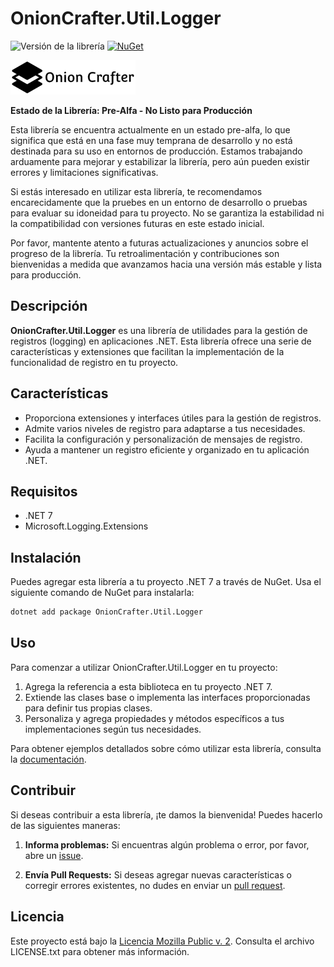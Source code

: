 # OnionCrafter.Util.Logger

![Versión de la librería](https://img.shields.io/badge/Versi%C3%B3n-1.0.0-brightgreen) [![NuGet](https://img.shields.io/nuget/v/OnionCrafter.Util.Logger.svg)](https://www.nuget.org/packages/OnionCrafter.Util.Logger/)

![](https://raw.githubusercontent.com/Dtopiast/OnionCrafter.Util.Logger/main/Images/Logo.png)

**Estado de la Librería: Pre-Alfa - No Listo para Producción**

Esta librería se encuentra actualmente en un estado pre-alfa, lo que significa que está en una fase muy temprana de desarrollo y no está destinada para su uso en entornos de producción. Estamos trabajando arduamente para mejorar y estabilizar la librería, pero aún pueden existir errores y limitaciones significativas.

Si estás interesado en utilizar esta librería, te recomendamos encarecidamente que la pruebes en un entorno de desarrollo o pruebas para evaluar su idoneidad para tu proyecto. No se garantiza la estabilidad ni la compatibilidad con versiones futuras en este estado inicial.

Por favor, mantente atento a futuras actualizaciones y anuncios sobre el progreso de la librería. Tu retroalimentación y contribuciones son bienvenidas a medida que avanzamos hacia una versión más estable y lista para producción.

## Descripción

**OnionCrafter.Util.Logger** es una librería de utilidades para la gestión de registros (logging) en aplicaciones .NET. Esta librería ofrece una serie de características y extensiones que facilitan la implementación de la funcionalidad de registro en tu proyecto.

## Características
- Proporciona extensiones y interfaces útiles para la gestión de registros.
- Admite varios niveles de registro para adaptarse a tus necesidades.
- Facilita la configuración y personalización de mensajes de registro.
- Ayuda a mantener un registro eficiente y organizado en tu aplicación .NET.

## Requisitos

- .NET 7
- Microsoft.Logging.Extensions

## Instalación

Puedes agregar esta librería a tu proyecto .NET 7 a través de NuGet. Usa el siguiente comando de NuGet para instalarla:

```bash
dotnet add package OnionCrafter.Util.Logger
```

## Uso

Para comenzar a utilizar OnionCrafter.Util.Logger en tu proyecto:

1. Agrega la referencia a esta biblioteca en tu proyecto .NET 7.
2. Extiende las clases base o implementa las interfaces proporcionadas para definir tus propias clases.
3. Personaliza y agrega propiedades y métodos específicos a tus implementaciones según tus necesidades.

Para obtener ejemplos detallados sobre cómo utilizar esta librería, consulta la [documentación](https://github.com/Dtopiast/OnionCrafter.Util.Logger/wiki).

## Contribuir

Si deseas contribuir a esta librería, ¡te damos la bienvenida! Puedes hacerlo de las siguientes maneras:

1. **Informa problemas:** Si encuentras algún problema o error, por favor, abre un [issue](https://github.com/dtopiast/OnionCrafter.Util.Logger/issues).

2. **Envía Pull Requests:** Si deseas agregar nuevas características o corregir errores existentes, no dudes en enviar un [pull request](https://github.com/dtopiast/OnionCrafter.Util.Logger/pulls).

## Licencia

Este proyecto está bajo la [Licencia Mozilla Public v. 2](LICENSE.txt). Consulta el archivo LICENSE.txt para obtener más información.
